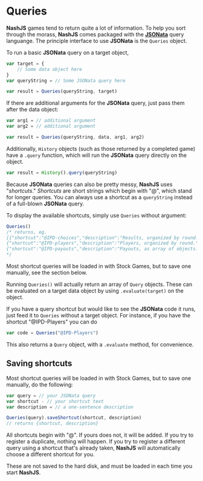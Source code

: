# Queries

**NashJS** games tend to return quite a lot of information. To help you sort through the morass, **NashJS** comes packaged with the [**JSONata**](http://jsonata.org/) query languange. The principle interface to use **JSONata** is the `Queries` object.

To run a basic **JSONata** query on a target object,
```js
var target = {
	// Some data object here
}
var queryString = // Some JSONata query here

var result = Queries(queryString, target)
```

If there are additional arguments for the **JSONata** query, just pass them after the data object:
```js
var arg1 = // additional argument
var arg2 = // additional argument

var result = Queries(queryString, data, arg1, arg2)
```

Additionally, `History` objects (such as those returned by a completed game) have a `.query` function, which will run the **JSONata** query directly on the object.

```js
var result = History().query(queryString)
```

Because **JSONata** queries can also be pretty messy, **NashJS** uses "_shortcuts_." _Shortcuts_ are short strings which begin with "@", which stand for longer queries. You can always use a shortcut as a `queryString` instead of a full-blown **JSONata** query.

To display the available shortcuts, simply use `Queries` without argument:
```js
Queries()
/* returns, eg.
[{"shortcut":"@IPD-choices","description":"Results, organized by round."},
{"shortcut":"@IPD-players","description":"Players, organized by round."},
{"shortcut":"@IPD-payouts","description":"Payouts, as array of objects."}]
*/
```

Most shortcut queries will be loaded in with Stock Games, but to save one manually, see the section below.

Running `Queries()` will actually return an array of `Query` objects. These can be evaluated on a target data object by using `.evaluate(target)` on the object.

If you have a query shortcut but would like to see the **JSONata** code it runs, just feed it to `Queries` without a target object. For instance, if you have the shortcut "@IPD-Players" you can do
```js
var code = Queries("@IPD-Players")
```
This also returns a `Query` object, with a `.evaluate` method, for convenience.

## Saving shortcuts

Most shortcut queries will be loaded in with Stock Games, but to save one manually, do the following:
```js
var query = // your JSONata query
var shortcut - // your shortcut text
var description = // a one-sentence description

Queries(query).saveShortcut(shortcut, description)
// returns {shortcut, description}
```

All shortcuts begin with "@". If yours does not, it will be added. If you try to register a duplicate, nothing will happen. If you try to register a different query using a shortcut that's already taken, **NashJS** will automatically choose a different shortcut for you.

These are not saved to the hard disk, and must be loaded in each time you start **NashJS**.
